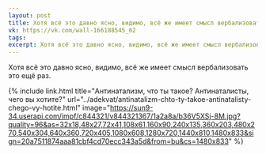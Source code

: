 ```yaml
---
layout: post
title: Хотя всё это давно ясно, видимо, всё же имеет смысл вербализовать это ещё раз
vk: https://vk.com/wall-166188545_62
tags: 
excerpt: Хотя всё это давно ясно, видимо, всё же имеет смысл вербализовать это ещё раз.
---
```

Хотя всё это давно ясно, видимо, всё же имеет смысл вербализовать это ещё раз.

{% include link.html title="Антинатализм, что ты такое? Антинаталисты, чего вы хотите?" url="../adekvat/antinatalizm-chto-ty-takoe-antinatalisty-chego-vy-hotite.html" image="https://sun9-34.userapi.com/impf/c844321/v844321367/1a2a8a/b36V5XSj-8M.jpg?quality=96&as=32x18,48x27,72x41,108x61,160x90,240x135,360x203,480x270,540x304,640x360,720x405,1080x608,1280x720,1440x810,1480x833&sign=20a7511874aaa81cbf4cd70ecc343a5d&from=bu&cs=1480x833" %}